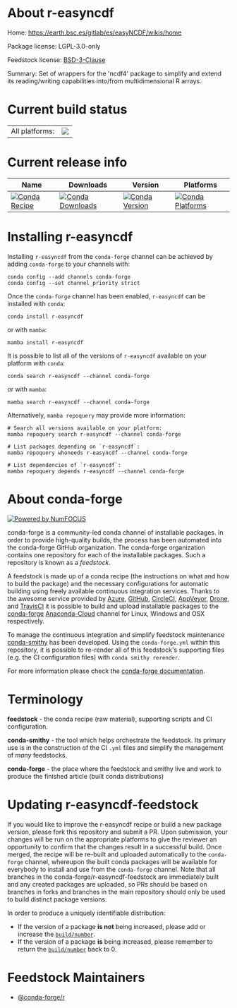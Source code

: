 About r-easyncdf
================

Home: https://earth.bsc.es/gitlab/es/easyNCDF/wikis/home

Package license: LGPL-3.0-only

Feedstock license: [BSD-3-Clause](https://github.com/conda-forge/r-easyncdf-feedstock/blob/main/LICENSE.txt)

Summary: Set of wrappers for the 'ncdf4' package to simplify and extend its reading/writing capabilities into/from multidimensional R arrays.

Current build status
====================


<table><tr><td>All platforms:</td>
    <td>
      <a href="https://dev.azure.com/conda-forge/feedstock-builds/_build/latest?definitionId=10504&branchName=main">
        <img src="https://dev.azure.com/conda-forge/feedstock-builds/_apis/build/status/r-easyncdf-feedstock?branchName=main">
      </a>
    </td>
  </tr>
</table>

Current release info
====================

| Name | Downloads | Version | Platforms |
| --- | --- | --- | --- |
| [![Conda Recipe](https://img.shields.io/badge/recipe-r--easyncdf-green.svg)](https://anaconda.org/conda-forge/r-easyncdf) | [![Conda Downloads](https://img.shields.io/conda/dn/conda-forge/r-easyncdf.svg)](https://anaconda.org/conda-forge/r-easyncdf) | [![Conda Version](https://img.shields.io/conda/vn/conda-forge/r-easyncdf.svg)](https://anaconda.org/conda-forge/r-easyncdf) | [![Conda Platforms](https://img.shields.io/conda/pn/conda-forge/r-easyncdf.svg)](https://anaconda.org/conda-forge/r-easyncdf) |

Installing r-easyncdf
=====================

Installing `r-easyncdf` from the `conda-forge` channel can be achieved by adding `conda-forge` to your channels with:

```
conda config --add channels conda-forge
conda config --set channel_priority strict
```

Once the `conda-forge` channel has been enabled, `r-easyncdf` can be installed with `conda`:

```
conda install r-easyncdf
```

or with `mamba`:

```
mamba install r-easyncdf
```

It is possible to list all of the versions of `r-easyncdf` available on your platform with `conda`:

```
conda search r-easyncdf --channel conda-forge
```

or with `mamba`:

```
mamba search r-easyncdf --channel conda-forge
```

Alternatively, `mamba repoquery` may provide more information:

```
# Search all versions available on your platform:
mamba repoquery search r-easyncdf --channel conda-forge

# List packages depending on `r-easyncdf`:
mamba repoquery whoneeds r-easyncdf --channel conda-forge

# List dependencies of `r-easyncdf`:
mamba repoquery depends r-easyncdf --channel conda-forge
```


About conda-forge
=================

[![Powered by
NumFOCUS](https://img.shields.io/badge/powered%20by-NumFOCUS-orange.svg?style=flat&colorA=E1523D&colorB=007D8A)](https://numfocus.org)

conda-forge is a community-led conda channel of installable packages.
In order to provide high-quality builds, the process has been automated into the
conda-forge GitHub organization. The conda-forge organization contains one repository
for each of the installable packages. Such a repository is known as a *feedstock*.

A feedstock is made up of a conda recipe (the instructions on what and how to build
the package) and the necessary configurations for automatic building using freely
available continuous integration services. Thanks to the awesome service provided by
[Azure](https://azure.microsoft.com/en-us/services/devops/), [GitHub](https://github.com/),
[CircleCI](https://circleci.com/), [AppVeyor](https://www.appveyor.com/),
[Drone](https://cloud.drone.io/welcome), and [TravisCI](https://travis-ci.com/)
it is possible to build and upload installable packages to the
[conda-forge](https://anaconda.org/conda-forge) [Anaconda-Cloud](https://anaconda.org/)
channel for Linux, Windows and OSX respectively.

To manage the continuous integration and simplify feedstock maintenance
[conda-smithy](https://github.com/conda-forge/conda-smithy) has been developed.
Using the ``conda-forge.yml`` within this repository, it is possible to re-render all of
this feedstock's supporting files (e.g. the CI configuration files) with ``conda smithy rerender``.

For more information please check the [conda-forge documentation](https://conda-forge.org/docs/).

Terminology
===========

**feedstock** - the conda recipe (raw material), supporting scripts and CI configuration.

**conda-smithy** - the tool which helps orchestrate the feedstock.
                   Its primary use is in the construction of the CI ``.yml`` files
                   and simplify the management of *many* feedstocks.

**conda-forge** - the place where the feedstock and smithy live and work to
                  produce the finished article (built conda distributions)


Updating r-easyncdf-feedstock
=============================

If you would like to improve the r-easyncdf recipe or build a new
package version, please fork this repository and submit a PR. Upon submission,
your changes will be run on the appropriate platforms to give the reviewer an
opportunity to confirm that the changes result in a successful build. Once
merged, the recipe will be re-built and uploaded automatically to the
`conda-forge` channel, whereupon the built conda packages will be available for
everybody to install and use from the `conda-forge` channel.
Note that all branches in the conda-forge/r-easyncdf-feedstock are
immediately built and any created packages are uploaded, so PRs should be based
on branches in forks and branches in the main repository should only be used to
build distinct package versions.

In order to produce a uniquely identifiable distribution:
 * If the version of a package **is not** being increased, please add or increase
   the [``build/number``](https://docs.conda.io/projects/conda-build/en/latest/resources/define-metadata.html#build-number-and-string).
 * If the version of a package **is** being increased, please remember to return
   the [``build/number``](https://docs.conda.io/projects/conda-build/en/latest/resources/define-metadata.html#build-number-and-string)
   back to 0.

Feedstock Maintainers
=====================

* [@conda-forge/r](https://github.com/conda-forge/r/)

